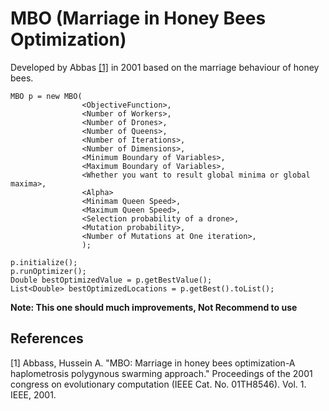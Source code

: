 # MBO (Marriage in Honey Bees Optimization)

Developed by Abbas [[1]](#1) in 2001 based on the marriage behaviour of honey bees. 

```
MBO p = new MBO(
                <ObjectiveFunction>,
                <Number of Workers>,
                <Number of Drones>,
                <Number of Queens>,
                <Number of Iterations>,
                <Number of Dimensions>,
                <Minimum Boundary of Variables>,
                <Maximum Boundary of Variables>,
                <Whether you want to result global minima or global maxima>,
                <Alpha>
                <Minimam Queen Speed>,
                <Maximum Queen Speed>,
                <Selection probability of a drone>,
                <Mutation probability>,
                <Number of Mutations at One iteration>,
                );

p.initialize();
p.runOptimizer();
Double bestOptimizedValue = p.getBestValue();
List<Double> bestOptimizedLocations = p.getBest().toList();
```

**Note: This one should much improvements, Not Recommend to use**

## References
<a id="1">[1]</a> Abbass, Hussein A. "MBO: Marriage in honey bees optimization-A haplometrosis polygynous swarming approach." Proceedings of the 2001 congress on evolutionary computation (IEEE Cat. No. 01TH8546). Vol. 1. IEEE, 2001.
